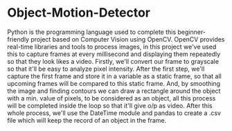 # Object-Motion-Detector
Python is the programming language used to complete this beginner-friendly project based on Computer Vision using OpenCV. OpenCV provides real-time libraries and tools to process images, in this project we've used this to capture frames at every millisecond and displaying them repeatedly so that they look likes a video. Firstly, we'll convert our frame to grayscale so that it'll be easy to analyze pixel intensity. After the first step, we'll capture the first frame and store it in a variable as a static frame, so that all upcoming frames will be compared to this static frame. And, by smoothing the image and finding contours we can draw a rectangle around the object with a min. value of pixels, to be considered as an object, all this process will be completed inside the loop so that it'll give o/p as video. After this whole process, we'll use the DateTime module and pandas to create a .csv file which will keep the record of an object in the frame.
